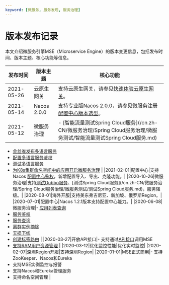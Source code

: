 ```yaml
---
keyword: [微服务, 服务发现, 服务治理]
---
```


# 版本发布记录

本文介绍微服务引擎MSE（Microservice Engine）的版本变更信息，包括发布时间、版本主题、核心功能等信息。

|发布时间|版本主题|核心功能|
|----|----|----|
|2021-05-26|云原生网关|支持云原生网关，请参见[快速体验云原生网关](/cn.zh-CN/快速入门/云原生网关/快速体验云原生网关.md)。|
|2021-05-14|Nacos 2.0.0|支持专业版Nacos 2.0.0，请参见[微服务注册配置中心版本选型](/cn.zh-CN/产品计费/微服务注册配置中心/微服务注册配置中心版本选型.md)。|
|2021-05-12|微服务治理|-   [智能流量测试Spring Cloud服务](/cn.zh-CN/微服务治理/Spring Cloud服务治理/微服务测试/智能流量测试Spring Cloud服务.md)
-   [金丝雀发布多语言服务](/cn.zh-CN/微服务治理/多语言服务治理/金丝雀发布.md)
-   [配置多语言服务鉴权](/cn.zh-CN/微服务治理/多语言服务治理/配置服务鉴权.md)
-   [测试多语言服务](/cn.zh-CN/微服务治理/多语言服务治理/微服务测试/测试多语言服务.md)
-   [为K8s集群命名空间中的应用开启微服务治理](/cn.zh-CN/微服务治理/最佳实践/为K8s集群命名空间中的应用开启微服务治理.md) |
|2021-02-01|配置中心|支持Nacos [配置中心鉴权](/cn.zh-CN/微服务注册配置中心/Nacos/配置管理/配置中心鉴权.md)，新增配置导入、导出、克隆功能。|
|2020-10-26|微服务治理|支持[测试Dubbo服务](/cn.zh-CN/微服务治理/Dubbo服务治理/微服务测试/测试Dubbo服务.md)、[测试Spring Cloud服务](/cn.zh-CN/微服务治理/Spring Cloud服务治理/微服务测试/测试Spring Cloud服务.md)，服务降级。|
|2020-08-01|海外开服|支持美东弗吉尼亚、新加坡、俄罗斯Region。|
|2020-07-01|配置中心|Nacos 1.2.1版本支持配置中心能力。|
|2020-06-08|微服务治理|-   [应用列表查询]()
-   [服务鉴权]()
-   [服务查询]()
-   [离群实例摘除]()
-   [无损下线]()
-   [创建标签路由]() |
|2020-03-27|开放API接口|-   支持通过[API接口](/cn.zh-CN/微服务注册配置中心/API参考/API概览.md)调用MSE
-   [支持RAM用户资源管理](/cn.zh-CN/微服务注册配置中心/权限管理/RAM授权访问注册配置中心.md) |
|2020-03-12|优化监控性能|优化实时监控|
|2020-02-07|深圳Region开服|支持深圳Region|
|2020-01-01|MSE正式商用|-   支持ZooKeeper、Nacos和Eureka
-   支持MSE实例监控与报警
-   支持Nacos和Eureka管理服务
-   支持命名空间管理 |

